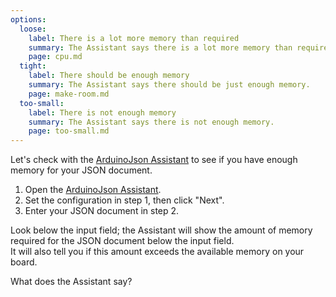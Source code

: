 ```yaml
---
options:
  loose:
    label: There is a lot more memory than required
    summary: The Assistant says there is a lot more memory than required.
    page: cpu.md
  tight:
    label: There should be enough memory
    summary: The Assistant says there should be just enough memory.
    page: make-room.md
  too-small:
    label: There is not enough memory
    summary: The Assistant says there is not enough memory.
    page: too-small.md
---
```


Let's check with the [ArduinoJson Assistant](/v7/assistant/) to see if you have enough memory for your JSON document.

1. Open the [ArduinoJson Assistant](/v7/assistant/).
2. Set the configuration in step 1, then click "Next".
3. Enter your JSON document in step 2.

Look below the input field; the Assistant will show the amount of memory required for the JSON document below the input field.  
It will also tell you if this amount exceeds the available memory on your board.

What does the Assistant say?
